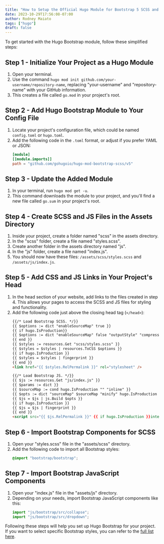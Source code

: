 ```yaml
---
title: "How to Setup the Official Hugo Module for Bootstrap 5 SCSS and JS"
date: 2023-10-29T17:56:08-07:00
author: Rodney Maiato
tags: ["hugo"]
draft: false
---
```

To get started with the Hugo Bootstrap module, follow these simplified steps:

## Step 1 - Initialize Your Project as a Hugo Module
1. Open your terminal.
2. Use the command `hugo mod init github.com/your-username/repository-name`, replacing "your-username" and "repository-name" with your GitHub information.
3. This creates a file called `go.mod` in your project's root.

## Step 2 - Add Hugo Bootstrap Module to Your Config File
1. Locate your project's configuration file, which could be named `config.toml` or `hugo.toml`.
2. Add the following code in the `.toml` format, or adjust if you prefer YAML or JSON:
   ```toml
   [module]
   [[module.imports]]
   path = "github.com/gohugoio/hugo-mod-bootstrap-scss/v5"
   ```

## Step 3 - Update the Added Module
1. In your terminal, run `hugo mod get -u`.
2. This command downloads the module to your project, and you'll find a new file called `go.sum` in your project's root.

## Step 4 - Create SCSS and JS Files in the Assets Directory
1. Inside your project, create a folder named "scss" in the assets directory.
2. In the "scss" folder, create a file named "styles.scss".
3. Create another folder in the assets directory named "js".
4. In the "js" folder, create a file named "index.js".
5. You should now have these files: `/assets/scss/styles.scss` and `/assets/js/index.js`.

## Step 5 - Add CSS and JS Links in Your Project's Head
1. In the head section of your website, add links to the files created in step 4. This allows your pages to access the SCSS and JS files for styling and functionality.
2. Add the following code just above the closing head tag (`</head>`):
   ```html
   {{/* Load Bootstrap SCSS. */}}
   {{ $options := dict "enableSourceMap" true }}
   {{ if hugo.IsProduction}}
   {{ $options := dict "enableSourceMap" false "outputStyle" "compressed" }}
   {{ end }}
   {{ $styles := resources.Get "scss/styles.scss" }}
   {{ $styles = $styles | resources.ToCSS $options }}
   {{ if hugo.IsProduction }}
   {{ $styles = $styles | fingerprint }}
   {{ end }}
   <link href="{{ $styles.RelPermalink }}" rel="stylesheet" />

   {{/* Load Bootstrap JS. */}}
   {{ $js := resources.Get "js/index.js" }}
   {{ $params := dict }}
   {{ $sourceMap := cond hugo.IsProduction "" "inline" }}
   {{ $opts := dict "sourceMap" $sourceMap "minify" hugo.IsProduction "target" "es2018" "params" $params }}
   {{ $js = $js | js.Build $opts }}
   {{ if hugo.IsProduction }}
   {{ $js = $js | fingerprint }}
   {{ end }}  
   <script src="{{ $js.RelPermalink }}" {{ if hugo.IsProduction }}integrity="{{ $js.Data.Integrity }}"{{ end }} defer></script>
   ```

## Step 6 - Import Bootstrap Components for SCSS
1. Open your "styles.scss" file in the "assets/scss" directory.
2. Add the following code to import all Bootstrap styles:
   ```scss
   @import "bootstrap/bootstrap";
   ```

## Step 7 - Import Bootstrap JavaScript Components
1. Open your "index.js" file in the "assets/js" directory.
2. Depending on your needs, import Bootstrap JavaScript components like this:
   ```js
   import "js/bootstrap/src/collapse";
   import "js/bootstrap/src/dropdown";
   ```

Following these steps will help you set up Hugo Bootstrap for your project. If you want to select specific Bootstrap styles, you can refer to the [full list here](https://github.com/gohugoio/hugo-mod-bootstrap-scss/tree/main#scss).
